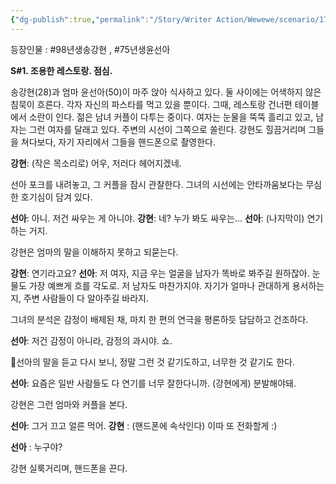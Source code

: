 ```yaml
---
{"dg-publish":true,"permalink":"/Story/Writer Action/Wewewe/scenario/17. 밥 먹다 싸우고 우는 커플 봤어요/"}
---
```


등장인물 : #98년생송강현 , #75년생윤선아

**S#1. 조용한 레스토랑. 점심.**

송강현(28)과 엄마 윤선아(50)이 마주 앉아 식사하고 있다. 둘 사이에는 어색하지 않은 침묵이 흐른다. 각자 자신의 파스타를 먹고 있을 뿐이다.
그때, 레스토랑 건너편 테이블에서 소란이 인다. 젊은 남녀 커플이 다투는 중이다. 여자는 눈물을 뚝뚝 흘리고 있고, 남자는 그런 여자를 달래고 있다. 주변의 시선이 그쪽으로 쏠린다.
강현도 힐끔거리며 그들을 쳐다보다, 자기 자리에서 그들을 핸드폰으로 촬영한다.

**강현**: (작은 목소리로) 어우, 저러다 헤어지겠네.

선아 포크를 내려놓고, 그 커플을 잠시 관찰한다. 그녀의 시선에는 안타까움보다는 무심한 호기심이 담겨 있다.

**선아**: 아니. 저건 싸우는 게 아니야.
**강현**: 네? 누가 봐도 싸우는...
**선아**: (나지막이) 연기하는 거지.

강현은 엄마의 말을 이해하지 못하고 되묻는다.

**강현**: 연기라고요?
**선아**: 저 여자, 지금 우는 얼굴을 남자가 똑바로 봐주길 원하잖아. 눈물도 가장 예쁘게 흐를 각도로. 저 남자도 마찬가지야. 자기가 얼마나 관대하게 용서하는지, 주변 사람들이 다 알아주길 바라지.

그녀의 분석은 감정이 배제된 채, 마치 한 편의 연극을 평론하듯 담담하고 건조하다.

**선아**: 저건 감정이 아니라, 감정의 과시야. 쇼.

선아의 말을 듣고 다시 보니, 정말 그런 것 같기도하고, 너무한 것 같기도 한다.

**선아**: 요즘은 일반 사람들도 다 연기를 너무 잘한다니까.
(강현에게) 분발해야돼.

강현은 그런 엄마와 커플을 본다.

**선아**: 그거 끄고 얼른 먹어.
**강현** : (핸드폰에 속삭인다) 이따 또 전화할게 :)

**선아** : 누구야? 

강현 실룩거리며, 핸드폰을 끈다.

